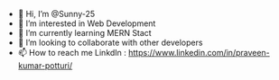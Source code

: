 - 👋 Hi, I’m @Sunny-25
- 👀 I’m interested in Web Development
- 🌱 I’m currently learning MERN Stact
- 💞️ I’m looking to collaborate with other developers
- 📫 How to reach me LinkdIn : https://www.linkedin.com/in/praveen-kumar-potturi/

<!---
Sunny-25/Sunny-25 is a ✨ special ✨ repository because its `README.md` (this file) appears on your GitHub profile.
You can click the Preview link to take a look at your changes.
--->

